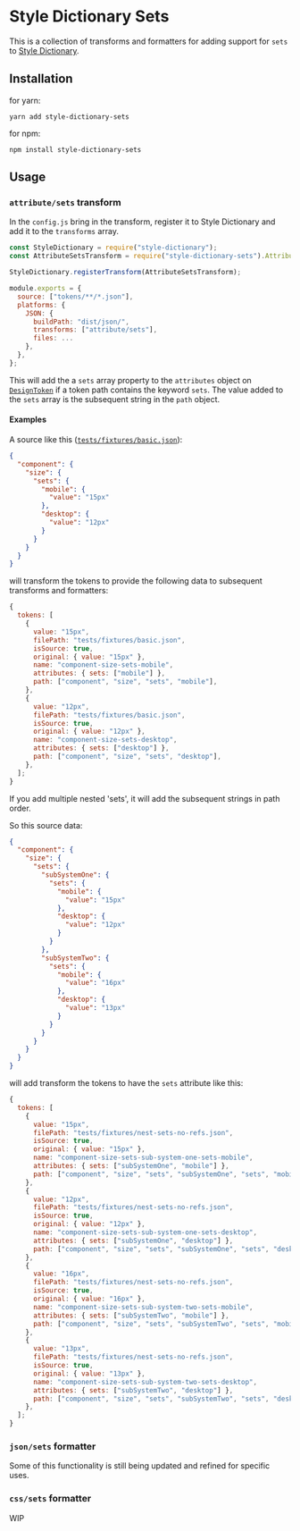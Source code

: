 # Style Dictionary Sets

This is a collection of transforms and formatters for adding support for `sets` to [Style Dictionary](https://amzn.github.io/style-dictionary/#/).

## Installation

for yarn:

```
yarn add style-dictionary-sets
```

for npm:

```
npm install style-dictionary-sets
```

## Usage

### `attribute/sets` transform

In the `config.js` bring in the transform, register it to Style Dictionary and add it to the `transforms` array.

```js
const StyleDictionary = require("style-dictionary");
const AttributeSetsTransform = require("style-dictionary-sets").AttributeSetsTransform;

StyleDictionary.registerTransform(AttributeSetsTransform);

module.exports = {
  source: ["tokens/**/*.json"],
  platforms: {
    JSON: {
      buildPath: "dist/json/",
      transforms: ["attribute/sets"],
      files: ...
    },
  },
};

```

This will add the a `sets` array property to the `attributes` object on [`DesignToken`](https://github.com/amzn/style-dictionary/blob/main/types/DesignToken.d.ts) if a token path contains the keyword `sets`. The value added to the `sets` array is the subsequent string in the `path` object.

#### Examples

A source like this ([`tests/fixtures/basic.json`](https://github.com/GarthDB/style-dictionary-sets/blob/main/tests/fixtures/basic.json)):

```json
{
  "component": {
    "size": {
      "sets": {
        "mobile": {
          "value": "15px"
        },
        "desktop": {
          "value": "12px"
        }
      }
    }
  }
}
```

will transform the tokens to provide the following data to subsequent transforms and formatters:

```js
{
  tokens: [
    {
      value: "15px",
      filePath: "tests/fixtures/basic.json",
      isSource: true,
      original: { value: "15px" },
      name: "component-size-sets-mobile",
      attributes: { sets: ["mobile"] },
      path: ["component", "size", "sets", "mobile"],
    },
    {
      value: "12px",
      filePath: "tests/fixtures/basic.json",
      isSource: true,
      original: { value: "12px" },
      name: "component-size-sets-desktop",
      attributes: { sets: ["desktop"] },
      path: ["component", "size", "sets", "desktop"],
    },
  ];
}
```

If you add multiple nested 'sets', it will add the subsequent strings in path order.

So this source data:

```json
{
  "component": {
    "size": {
      "sets": {
        "subSystemOne": {
          "sets": {
            "mobile": {
              "value": "15px"
            },
            "desktop": {
              "value": "12px"
            }
          }
        },
        "subSystemTwo": {
          "sets": {
            "mobile": {
              "value": "16px"
            },
            "desktop": {
              "value": "13px"
            }
          }
        }
      }
    }
  }
}
```

will add transform the tokens to have the `sets` attribute like this:

```js
{
  tokens: [
    {
      value: "15px",
      filePath: "tests/fixtures/nest-sets-no-refs.json",
      isSource: true,
      original: { value: "15px" },
      name: "component-size-sets-sub-system-one-sets-mobile",
      attributes: { sets: ["subSystemOne", "mobile"] },
      path: ["component", "size", "sets", "subSystemOne", "sets", "mobile"],
    },
    {
      value: "12px",
      filePath: "tests/fixtures/nest-sets-no-refs.json",
      isSource: true,
      original: { value: "12px" },
      name: "component-size-sets-sub-system-one-sets-desktop",
      attributes: { sets: ["subSystemOne", "desktop"] },
      path: ["component", "size", "sets", "subSystemOne", "sets", "desktop"],
    },
    {
      value: "16px",
      filePath: "tests/fixtures/nest-sets-no-refs.json",
      isSource: true,
      original: { value: "16px" },
      name: "component-size-sets-sub-system-two-sets-mobile",
      attributes: { sets: ["subSystemTwo", "mobile"] },
      path: ["component", "size", "sets", "subSystemTwo", "sets", "mobile"],
    },
    {
      value: "13px",
      filePath: "tests/fixtures/nest-sets-no-refs.json",
      isSource: true,
      original: { value: "13px" },
      name: "component-size-sets-sub-system-two-sets-desktop",
      attributes: { sets: ["subSystemTwo", "desktop"] },
      path: ["component", "size", "sets", "subSystemTwo", "sets", "desktop"],
    },
  ];
}
```

### `json/sets` formatter

Some of this functionality is still being updated and refined for specific uses.

### `css/sets` formatter

WIP
